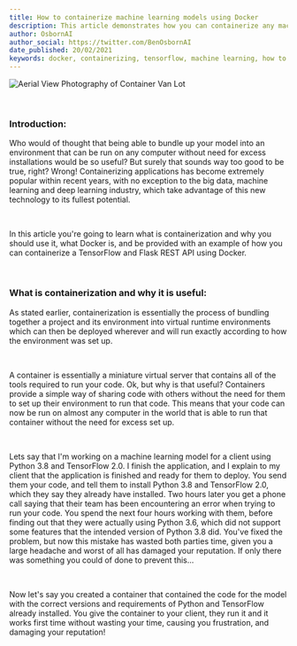 ```yaml
---
title: How to containerize machine learning models using Docker
description: This article demonstrates how you can containerize any machine learning or deep learning model using Docker.
author: OsbornAI
author_social: https://twitter.com/BenOsbornAI
date_published: 20/02/2021 
keywords: docker, containerizing, tensorflow, machine learning, how to containerize a machine learning model, how to, deployment, environment, deep learning, consistent
---
```


![Aerial View Photography of Container Van Lot](https://images.pexels.com/photos/1427107/pexels-photo-1427107.jpeg?auto=compress&cs=tinysrgb&h=750&w=1260)

<br />

### Introduction:
Who would of thought that being able to bundle up your model into an environment that can be run on any computer without need for excess installations would be so useful? But surely that sounds way too good to be true, right? Wrong! Containerizing applications has become extremely popular within recent years, with no exception to the big data, machine learning and deep learning industry, which take advantage of this new technology to its fullest potential. 

<br />

In this article you're going to learn what is containerization and why you should use it, what Docker is, and be provided with an example of how you can containerize a TensorFlow and Flask REST API using Docker.

<br />

### What is containerization and why it is useful:
As stated earlier, containerization is essentially the process of bundling together a project and its environment into virtual runtime environments which can then be deployed wherever and will run exactly according to how the environment was set up. 

<br />

A container is essentially a miniature virtual server that contains all of the tools required to run your code. Ok, but why is that useful? Containers provide a simple way of sharing code with others without the need for them to set up their environment to run that code. This means that your code can now be run on almost any computer in the world that is able to run that container without the need for excess set up. 

<br />

Lets say that I'm working on a machine learning model for a client using Python 3.8 and TensorFlow 2.0. I finish the application, and I explain to my client that the application is finished and ready for them to deploy. You send them your code, and tell them to install Python 3.8 and TensorFlow 2.0, which they say they already have installed. Two hours later you get a phone call saying that their team has been encountering an error when trying to run your code. You spend the next four hours working with them, before finding out that they were actually using Python 3.6, which did not support some features that the intended version of Python 3.8 did. You've fixed the problem, but now this mistake has wasted both parties time, given you a large headache and worst of all has damaged your reputation. If only there was something you could of done to prevent this...

<br />

Now let's say you created a container that contained the code for the model with the correct versions and requirements of Python and TensorFlow already installed. You give the container to your client, they run it and it works first time without wasting your time, causing you frustration, and damaging your reputation!



